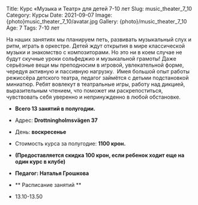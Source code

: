 Title: Курс «Музыка и Театр» для детей 7-10 лет
Slug: music_theater_7_10
Category: Курсы
Date: 2021-09-07
Image: {photo}music_theater_7_10/avatar.jpg
Gallery: {photo}/music_theater_7_10
Age: 7
Tags: 7-10 лет

На наших занятиях мы планируем петь, развивать музыкальный слух и ритм, играть в оркестре. Детей ждут открытия в мире классической музыки и знакомство с композиторами. Но это ни в коем случае не будут скучные уроки сольфеджио и музыкальной грамоты! Даже серьёзные вещи мы преподносим в игровой, увлекательной форме, чередуя активную и пассивную нагрузку. 
Имея большой опыт работы режиссёра детского театра, педагог займётся с детьми подстановкой миниатюр. Ребят вовлекут в театральные игры, работу над дикцией, выразительным чтением, что поможет им раскрепоститься, чувствовать себя уверенно и непринужденно в любой обстановке.

* **Всего 13 занятий в полугодии.**
* Адрес: **Drottningholmsvägen 37**
* День: **воскресенье**
* Стоимость курса за полугодие: **1100 крон.**

* **(Предоставляется скидка 100 крон, если ребенок ходит еще на один курс в клубе)**

* **Педагог: Наталья Грошкова**

* ** Расписание занятий **
* 13.10-13.50
